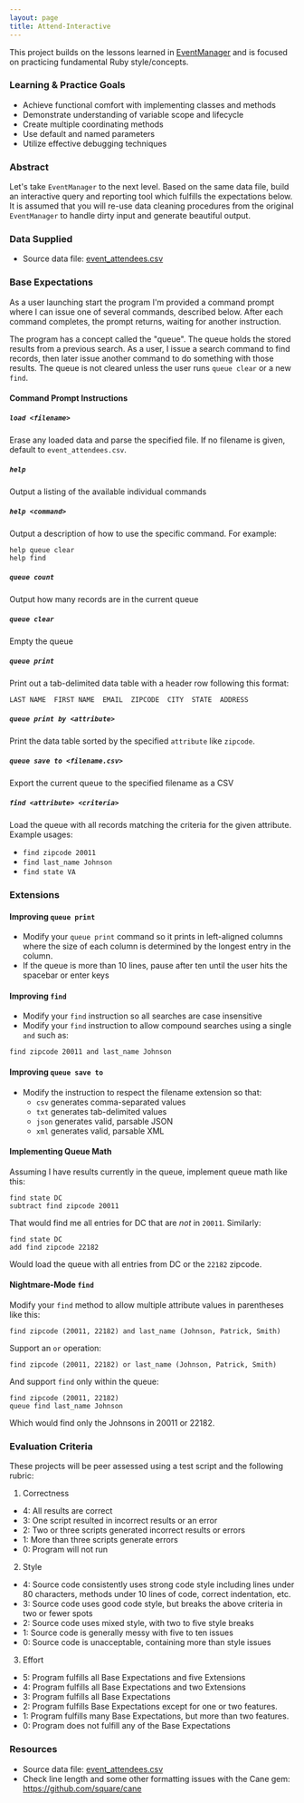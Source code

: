 ```yaml
---
layout: page
title: Attend-Interactive
---
```


This project builds on the lessons learned in [EventManager](/projects/eventmanager.html) and is focused on practicing fundamental Ruby style/concepts.

### Learning & Practice Goals

* Achieve functional comfort with implementing classes and methods
* Demonstrate understanding of variable scope and lifecycle
* Create multiple coordinating methods
* Use default and named parameters
* Utilize effective debugging techniques

### Abstract

Let's take `EventManager` to the next level. Based on the same data file, build an interactive query and reporting tool which fulfills the expectations below. It is assumed that you will re-use data cleaning procedures from the original `EventManager` to handle dirty input and generate beautiful output.

### Data Supplied

* Source data file: [event_attendees.csv](/assets/eventmanager/event_attendees.csv)

### Base Expectations

As a user launching start the program I'm provided a command prompt where I can issue one of several commands, described below. After each command completes, the prompt returns, waiting for another instruction.

The program has a concept called the "queue". The queue holds the stored results from a previous search. As a user, I issue a search command to find records, then later issue another command to do something with those results. The queue is not cleared unless the user runs `queue clear` or a new `find`.

#### Command Prompt Instructions

##### `load <filename>`

Erase any loaded data and parse the specified file. If no filename is given, default to `event_attendees.csv`.

##### `help`

Output a listing of the available individual commands
 
##### `help <command>`

Output a description of how to use the specific command. For example:

```
help queue clear
help find
```

##### `queue count`

Output how many records are in the current queue

##### `queue clear`

Empty the queue

##### `queue print`

Print out a tab-delimited data table with a header row following this format:

```
LAST NAME  FIRST NAME  EMAIL  ZIPCODE  CITY  STATE  ADDRESS
```

##### `queue print by <attribute>`

Print the data table sorted by the specified `attribute` like `zipcode`.

##### `queue save to <filename.csv>`

Export the current queue to the specified filename as a CSV

##### `find <attribute> <criteria>`

Load the queue with all records matching the criteria for the given attribute. Example usages:

* `find zipcode 20011`
* `find last_name Johnson`
* `find state VA`

### Extensions

#### Improving `queue print`

* Modify your `queue print` command so it prints in left-aligned columns where the size of each column is determined by the longest entry in the column.
* If the queue is more than 10 lines, pause after ten until the user hits the spacebar or enter keys

#### Improving `find`

* Modify your `find` instruction so all searches are case insensitive
* Modify your `find` instruction to allow compound searches using a single `and` such as:

```
find zipcode 20011 and last_name Johnson
```

#### Improving `queue save to`

* Modify the instruction to respect the filename extension so that:
  * `csv` generates comma-separated values
  * `txt` generates tab-delimited values
  * `json` generates valid, parsable JSON
  * `xml` generates valid, parsable XML

#### Implementing Queue Math

Assuming I have results currently in the queue, implement queue math like this:

```
find state DC
subtract find zipcode 20011
```

That would find me all entries for DC that are _not_ in `20011`. Similarly:

```
find state DC
add find zipcode 22182
```

Would load the queue with all entries from DC or the `22182` zipcode.

#### Nightmare-Mode `find`

Modify your `find` method to allow multiple attribute values in parentheses like this:

```
find zipcode (20011, 22182) and last_name (Johnson, Patrick, Smith)
```

Support an `or` operation:

```
find zipcode (20011, 22182) or last_name (Johnson, Patrick, Smith)
```

And support `find` only within the queue:

```
find zipcode (20011, 22182)
queue find last_name Johnson
```

Which would find only the Johnsons in 20011 or 22182.

### Evaluation Criteria

These projects will be peer assessed using a test script and the following rubric:

1. Correctness
  * 4: All results are correct
  * 3: One script resulted in incorrect results or an error
  * 2: Two or three scripts generated incorrect results or errors
  * 1: More than three scripts generate errors
  * 0: Program will not run
2. Style
  * 4: Source code consistently uses strong code style including lines under 80 characters, methods under 10 lines of code, correct indentation, etc.
  * 3: Source code uses good code style, but breaks the above criteria in two or fewer spots
  * 2: Source code uses mixed style, with two to five style breaks
  * 1: Source code is generally messy with five to ten issues
  * 0: Source code is unacceptable, containing more than style issues
3. Effort
  * 5: Program fulfills all Base Expectations and five Extensions
  * 4: Program fulfills all Base Expectations and two Extensions
  * 3: Program fulfills all Base Expectations
  * 2: Program fulfills Base Expectations except for one or two features.
  * 1: Program fulfills many Base Expectations, but more than two features.
  * 0: Program does not fulfill any of the Base Expectations

### Resources

* Source data file: [event_attendees.csv](/assets/eventmanager/event_attendees.csv)
* Check line length and some other formatting issues with the Cane gem: https://github.com/square/cane
